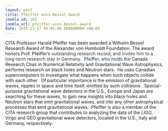 ```yaml
---
layout: post
title: Pfeiffer wins Bessel Award
joomla_id: 183
joomla_url: pfeiffer-wins-bessel-award
date: 2015-11-17 04:05:00.000000000 +00:00
---
```

CITA Professor Harald Pfeiffer has been awarded a Wilhelm Bessel Research Award of the Alexander von Humboldt Foundation. The award honors Prof. Pfeiffer’s<span><span style="color: #333333;">&nbsp;outstanding research record, and invites him to a long-term research stay in Germany. &nbsp;</span></span><span style="color: #07345c;">Pfeiffer, who holds the&nbsp;</span>Canada Research Chair in Numerical Relativity and Gravitational Wave Astrophysics, performs research on black holes and Neutron stars. &nbsp;He uses Canadian supercomputers to investigate what happens when such objects collide with each other. &nbsp;Of particular importance is the emission of gravitational waves, ripples in space and time itself, emitted by such collisions. &nbsp;Special-purpose gravitational wave detectors in the U.S., Europe and Japan are searching for these waves, to gain new insights into black holes and Neutron stars that emit gravitational waves, and into any other astrophysical processes that emit gravitational waves. &nbsp;Pfeiffer is also a member of the CITA research group that contributes to analyzing the data of the LIGO, Virgo and GEO gravitational wave detectors, located in the U.S., Italy and Germany, respectively.&nbsp;<br /><br /><br />
